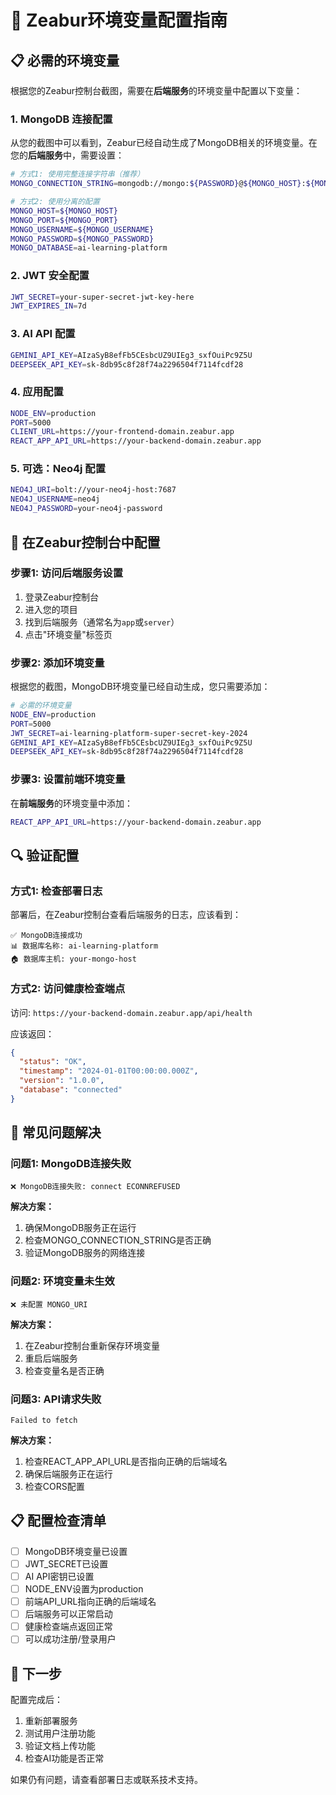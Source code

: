 # 🔧 Zeabur环境变量配置指南

## 📋 必需的环境变量

根据您的Zeabur控制台截图，需要在**后端服务**的环境变量中配置以下变量：

### 1. MongoDB 连接配置

从您的截图中可以看到，Zeabur已经自动生成了MongoDB相关的环境变量。在您的**后端服务**中，需要设置：

```bash
# 方式1: 使用完整连接字符串（推荐）
MONGO_CONNECTION_STRING=mongodb://mongo:${PASSWORD}@${MONGO_HOST}:${MONGO_PORT}/ai-learning-platform?authSource=admin

# 方式2: 使用分离的配置
MONGO_HOST=${MONGO_HOST}
MONGO_PORT=${MONGO_PORT}
MONGO_USERNAME=${MONGO_USERNAME}
MONGO_PASSWORD=${MONGO_PASSWORD}
MONGO_DATABASE=ai-learning-platform
```

### 2. JWT 安全配置

```bash
JWT_SECRET=your-super-secret-jwt-key-here
JWT_EXPIRES_IN=7d
```

### 3. AI API 配置

```bash
GEMINI_API_KEY=AIzaSyB8efFb5CEsbcUZ9UIEg3_sxfOuiPc9Z5U
DEEPSEEK_API_KEY=sk-8db95c8f28f74a2296504f7114fcdf28
```

### 4. 应用配置

```bash
NODE_ENV=production
PORT=5000
CLIENT_URL=https://your-frontend-domain.zeabur.app
REACT_APP_API_URL=https://your-backend-domain.zeabur.app
```

### 5. 可选：Neo4j 配置

```bash
NEO4J_URI=bolt://your-neo4j-host:7687
NEO4J_USERNAME=neo4j
NEO4J_PASSWORD=your-neo4j-password
```

## 🚀 在Zeabur控制台中配置

### 步骤1: 访问后端服务设置
1. 登录Zeabur控制台
2. 进入您的项目
3. 找到后端服务（通常名为`app`或`server`）
4. 点击"环境变量"标签页

### 步骤2: 添加环境变量

根据您的截图，MongoDB环境变量已经自动生成，您只需要添加：

```bash
# 必需的环境变量
NODE_ENV=production
PORT=5000
JWT_SECRET=ai-learning-platform-super-secret-key-2024
GEMINI_API_KEY=AIzaSyB8efFb5CEsbcUZ9UIEg3_sxfOuiPc9Z5U
DEEPSEEK_API_KEY=sk-8db95c8f28f74a2296504f7114fcdf28
```

### 步骤3: 设置前端环境变量

在**前端服务**的环境变量中添加：

```bash
REACT_APP_API_URL=https://your-backend-domain.zeabur.app
```

## 🔍 验证配置

### 方式1: 检查部署日志
部署后，在Zeabur控制台查看后端服务的日志，应该看到：

```
✅ MongoDB连接成功
📊 数据库名称: ai-learning-platform
🏠 数据库主机: your-mongo-host
```

### 方式2: 访问健康检查端点
访问: `https://your-backend-domain.zeabur.app/api/health`

应该返回：
```json
{
  "status": "OK",
  "timestamp": "2024-01-01T00:00:00.000Z",
  "version": "1.0.0",
  "database": "connected"
}
```

## 🔧 常见问题解决

### 问题1: MongoDB连接失败
```
❌ MongoDB连接失败: connect ECONNREFUSED
```

**解决方案：**
1. 确保MongoDB服务正在运行
2. 检查MONGO_CONNECTION_STRING是否正确
3. 验证MongoDB服务的网络连接

### 问题2: 环境变量未生效
```
❌ 未配置 MONGO_URI
```

**解决方案：**
1. 在Zeabur控制台重新保存环境变量
2. 重启后端服务
3. 检查变量名是否正确

### 问题3: API请求失败
```
Failed to fetch
```

**解决方案：**
1. 检查REACT_APP_API_URL是否指向正确的后端域名
2. 确保后端服务正在运行
3. 检查CORS配置

## 📋 配置检查清单

- [ ] MongoDB环境变量已设置
- [ ] JWT_SECRET已设置
- [ ] AI API密钥已设置
- [ ] NODE_ENV设置为production
- [ ] 前端API_URL指向正确的后端域名
- [ ] 后端服务可以正常启动
- [ ] 健康检查端点返回正常
- [ ] 可以成功注册/登录用户

## 🎯 下一步

配置完成后：
1. 重新部署服务
2. 测试用户注册功能
3. 验证文档上传功能
4. 检查AI功能是否正常

如果仍有问题，请查看部署日志或联系技术支持。 
